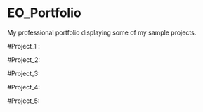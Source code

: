 # EO_Portfolio
My professional portfolio displaying some of my sample projects.

#Project_1 : 


#Project_2:


#Project_3:


#Project_4:


#Project_5:
